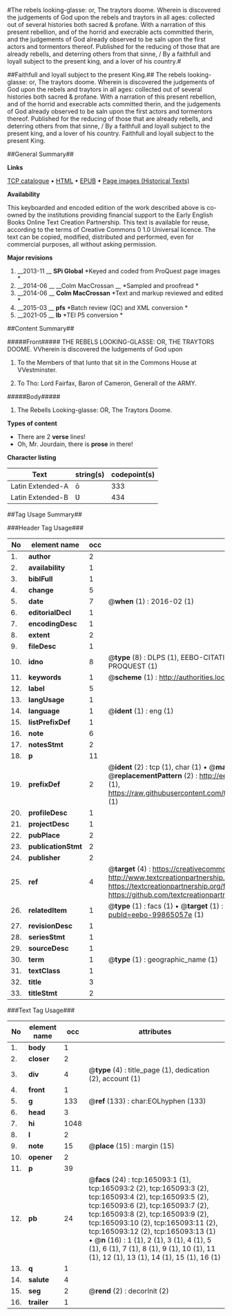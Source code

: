 #The rebels looking-glasse: or, The traytors doome. Wherein is discovered the judgements of God upon the rebels and traytors in all ages: collected out of several histories both sacred & profane. With a narration of this present rebellion, and of the horrid and execrable acts committed therin, and the judgements of God already observed to be saln upon the first actors and tormentors thereof. Published for the reducing of those that are already rebells, and deterring others from that sinne, / By a faithfull and loyall subject to the present king, and a lover of his country.#

##Faithfull and loyall subject to the present King.##
The rebels looking-glasse: or, The traytors doome. Wherein is discovered the judgements of God upon the rebels and traytors in all ages: collected out of several histories both sacred & profane. With a narration of this present rebellion, and of the horrid and execrable acts committed therin, and the judgements of God already observed to be saln upon the first actors and tormentors thereof. Published for the reducing of those that are already rebells, and deterring others from that sinne, / By a faithfull and loyall subject to the present king, and a lover of his country.
Faithfull and loyall subject to the present King.

##General Summary##

**Links**

[TCP catalogue](http://www.ota.ox.ac.uk/tcp/)  • 
[HTML](http://tei.it.ox.ac.uk/tcp/Texts-HTML/free/A74/A74084.html)  • 
[EPUB](http://tei.it.ox.ac.uk/tcp/Texts-EPUB/free/A74/A74084.epub) • 
[Page images (Historical Texts)](https://historicaltexts.jisc.ac.uk/eebo-99865057e)

**Availability**

This keyboarded and encoded edition of the work described above is co-owned by the
    institutions providing financial support to the Early English Books Online Text Creation
    Partnership. This text is available for reuse, according to the terms of  Creative Commons 0 1.0 Universal
    licence. The text can be copied, modified, distributed and performed, even for commercial
    purposes, all without asking permission.

**Major revisions**

1. __2013-11 __ __SPi Global__ *Keyed and coded from ProQuest page images *
1. __2014-06 __ __Colm MacCrossan __ *Sampled and proofread *
1. __2014-06 __ __Colm MacCrossan__ *Text and markup reviewed and edited *
1. __2015-03 __ __pfs__ *Batch review (QC) and XML conversion *
1. __2021-05 __ __lb__ *TEI P5 conversion *

##Content Summary##

#####Front#####
THE REBELS LOOKING-GLASSE: OR, THE TRAYTORS DOOME. VVherein is discovered the Iudgements of God upon
1. To the Members of that Iunto that sit in the Commons House at VVestminster.

1. To Tho: Lord Fairfax, Baron of Cameron, Generall of the ARMY.

#####Body#####

1. The Rebells Looking-glasse: OR, The Traytors Doome.

**Types of content**

  * There are 2 **verse** lines!
  * Oh, Mr. Jourdain, there is **prose** in there!

**Character listing**


|Text|string(s)|codepoint(s)|
|---|---|---|
|Latin Extended-A|ō|333|
|Latin Extended-B|Ʋ|434|

##Tag Usage Summary##

###Header Tag Usage###

|No|element name|occ|attributes|
|---|---|---|---|
|1.|__author__|2||
|2.|__availability__|1||
|3.|__biblFull__|1||
|4.|__change__|5||
|5.|__date__|7| @__when__ (1) : 2016-02 (1)|
|6.|__editorialDecl__|1||
|7.|__encodingDesc__|1||
|8.|__extent__|2||
|9.|__fileDesc__|1||
|10.|__idno__|8| @__type__ (8) : DLPS (1), EEBO-CITATION (1), VID (1), EEBO-PROQUEST (1), STC (3), PROQUEST (1)|
|11.|__keywords__|1| @__scheme__ (1) : http://authorities.loc.gov/ (1)|
|12.|__label__|5||
|13.|__langUsage__|1||
|14.|__language__|1| @__ident__ (1) : eng (1)|
|15.|__listPrefixDef__|1||
|16.|__note__|6||
|17.|__notesStmt__|2||
|18.|__p__|11||
|19.|__prefixDef__|2| @__ident__ (2) : tcp (1), char (1)  •  @__matchPattern__ (2) : ([0-9\-]+):([0-9IVX]+) (1), (.+) (1)  •  @__replacementPattern__ (2) : http://eebo.chadwyck.com/downloadtiff?vid=$1&page=$2 (1), https://raw.githubusercontent.com/textcreationpartnership/Texts/master/tcpchars.xml#$1 (1)|
|20.|__profileDesc__|1||
|21.|__projectDesc__|1||
|22.|__pubPlace__|2||
|23.|__publicationStmt__|2||
|24.|__publisher__|2||
|25.|__ref__|4| @__target__ (4) : https://creativecommons.org/publicdomain/zero/1.0/ (1), http://www.textcreationpartnership.org/docs/. (1), https://textcreationpartnership.org/faq/#faq05 (1), https://github.com/textcreationpartnership (1)|
|26.|__relatedItem__|1| @__type__ (1) : facs (1)  •  @__target__ (1) : https://data.historicaltexts.jisc.ac.uk/view?pubId=eebo-99865057e (1)|
|27.|__revisionDesc__|1||
|28.|__seriesStmt__|1||
|29.|__sourceDesc__|1||
|30.|__term__|1| @__type__ (1) : geographic_name (1)|
|31.|__textClass__|1||
|32.|__title__|3||
|33.|__titleStmt__|2||


###Text Tag Usage###

|No|element name|occ|attributes|
|---|---|---|---|
|1.|__body__|1||
|2.|__closer__|2||
|3.|__div__|4| @__type__ (4) : title_page (1), dedication (2), account (1)|
|4.|__front__|1||
|5.|__g__|133| @__ref__ (133) : char:EOLhyphen (133)|
|6.|__head__|3||
|7.|__hi__|1048||
|8.|__l__|2||
|9.|__note__|15| @__place__ (15) : margin (15)|
|10.|__opener__|2||
|11.|__p__|39||
|12.|__pb__|24| @__facs__ (24) : tcp:165093:1 (1), tcp:165093:2 (2), tcp:165093:3 (2), tcp:165093:4 (2), tcp:165093:5 (2), tcp:165093:6 (2), tcp:165093:7 (2), tcp:165093:8 (2), tcp:165093:9 (2), tcp:165093:10 (2), tcp:165093:11 (2), tcp:165093:12 (2), tcp:165093:13 (1)  •  @__n__ (16) : 1 (1), 2 (1), 3 (1), 4 (1), 5 (1), 6 (1), 7 (1), 8 (1), 9 (1), 10 (1), 11 (1), 12 (1), 13 (1), 14 (1), 15 (1), 16 (1)|
|13.|__q__|1||
|14.|__salute__|4||
|15.|__seg__|2| @__rend__ (2) : decorInit (2)|
|16.|__trailer__|1||
